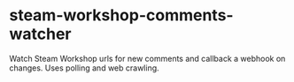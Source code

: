 # steam-workshop-comments-watcher
Watch Steam Workshop urls for new comments and callback a webhook on changes. Uses polling and web crawling.
